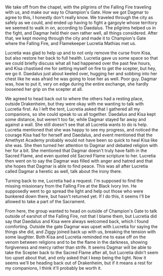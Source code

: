 We take off from the chapel, with the pilgrims of the Falling Fire traveling
with us, and make our way to Champion's Gate. How we got Dagmar to agree to
this, I honestly don't really know. We traveled through the city as safely as
we could, and ended up having to fight a gargoyle whose territory we seemed to
walk in on, according to Daedalus. The pilgrims helped us in the fight, and 
Dagmar held their own rather well, all things considered. After that, we kept
moving through the city and made it to Champion's Gate where the Falling Fire,
and Flamekeeper Lucretia Mathias met us.

Lucretia was glad to help up and to not only remove the curse from Kisa, but
also restore her back to full health. Lucretia gave us some space so that we
could briefly discuss what all had happened over the past few hours, and Kisa
chastised me for setting myself on fire to get the scepter, but hey, we go it.
Daedalus just about keeled over, hugging her and sobbing into her chest like he
was afraid he was going to lose her as well. Poor guy. Dagmar was, how to put
it, very on edge during the entire exchange, she hardly loosened her grip on
the scepter at all.

We agreed to head back out to where the others had a resting place, outside
Drakenheim, but they were okay with me wanting to talk with Lucretia first. As
I left the tent, Lucretia asked that I gathered all my companions, so she could
speak to us all together. Daedalus and Kisa kept some distance, but weren't too
far, while Dagmar stayed far away and against a wall. She still doesn't see
that all Lucretia wants to do is help. Lucretia mentioned that she was happy to
see my progress, and noticed the courage Kisa had for herself and Daedalus, and
event mentioned that the Amethyst Academy probably would not have been so quick
to heal Kisa like she was. She then turned her attention to Dagmar and debated
religion with her for a bit. She mentioned that Dagmar doesn't truly have faith
in the Sacred Flame, and even quoted old Sacred Flame scripture to her.
Lucretia then went on to say the Dagmar was filled with anger and hatred and
that she hopes that Dagmar is able to find peace. This was all after Lucretia
called Dagmar a heretic as well, talk about the irony there.

Turning back to me, Lucretia had a request. I'm supposed to find the missing
missionary from the Falling Fire at the Black Ivory Inn. He supposedly went to
go spread the light and help out those who were bunkered down there, but hasn't
returned yet. If I do this, it seems I'll be allowed to take a part of the
Sacrament.

From here, the group wanted to head on outside of Champion's Gate to talk
outside of earshot of the Falling Fire, not that I blame them, but Lucretia did
say that Daedalus and Kisa were always welcomed back, which I found comforting.
Outside the gate Dagmar was upset with Lucretia for saying the things she did,
and Ziggy joined back up with us, breaking the tension with some laughter. Both
Kisa and Lucretia reminded me to ease off on the venom between religions and to
be the flame in the darkness, showing forgiveness and mercy rather than strife.
It seems Dagmar will be able to take the Scepter back to the Sacred Flame after
all, but Lucretia didn't seem too upset about that, and only asked that I keep
being the light. Now it seems we'll be heading back out of Drakenheim, but if
it means a rest for my companions, I think it'll probably be worth it.